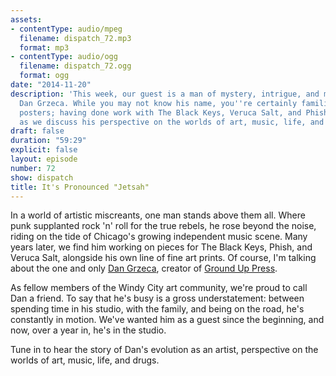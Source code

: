 ```yaml
---
assets:
- contentType: audio/mpeg
  filename: dispatch_72.mp3
  format: mp3
- contentType: audio/ogg
  filename: dispatch_72.ogg
  format: ogg
date: "2014-11-20"
description: 'This week, our guest is a man of mystery, intrigue, and many scratchboards:
  Dan Grzeca. While you may not know his name, you''re certainly familiar with his
  posters; having done work with The Black Keys, Veruca Salt, and Phish. It gets weird,
  as we discuss his perspective on the worlds of art, music, life, and drugs.'
draft: false
duration: "59:29"
explicit: false
layout: episode
number: 72
show: dispatch
title: It's Pronounced "Jetsah"
---
```

In a world of artistic miscreants, one man stands above them all. Where punk supplanted rock 'n' roll for the true rebels, he rose beyond the noise, riding on the tide of Chicago's growing independent music scene. Many years later, we find him working on pieces for The Black Keys, Phish, and Veruca Salt, alongside his own line of fine art prints. Of course, I'm talking about the one and only [Dan Grzeca](http://dangrzeca.com), creator of [Ground Up Press](http://groundup.bigcartel.com).

As fellow members of the Windy City art community, we're proud to call Dan a friend. To say that he's busy is a gross understatement: between spending time in his studio, with the family, and being on the road, he's constantly in motion. We've wanted him as a guest since the beginning, and now, over a year in, he's in the studio.

Tune in to hear the story of Dan's evolution as an artist, perspective on the worlds of art, music, life, and drugs.
